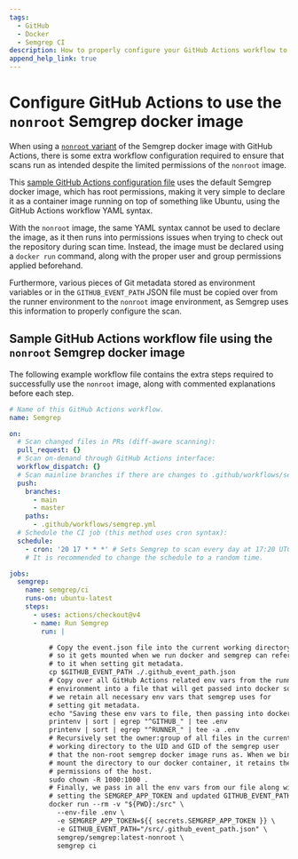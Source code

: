 ```yaml
---
tags:
  - GitHub
  - Docker
  - Semgrep CI
description: How to properly configure your GitHub Actions workflow to use the `nonroot` Semgrep docker image
append_help_link: true
---
```


# Configure GitHub Actions to use the `nonroot` Semgrep docker image

When using a [`nonroot` variant](https://hub.docker.com/r/semgrep/semgrep/tags?page=&page_size=&ordering=&name=nonroot) of the Semgrep docker image with GitHub Actions, there is some extra workflow configuration required to ensure that scans run as intended despite the limited permissions of the `nonroot` image.

This [sample GitHub Actions configuration file](/docs/semgrep-ci/sample-ci-configs#sample-github-actions-configuration-file) uses the default Semgrep docker image, which has root permissions, making it very simple to declare it as a container image running on top of something like Ubuntu, using the GitHub Actions workflow YAML syntax.

With the `nonroot` image, the same YAML syntax cannot be used to declare the image, as it then runs into permissions issues when trying to check out the repository during scan time. Instead, the image must be declared using a `docker run` command, along with the proper user and group permissions applied beforehand.

Furthermore, various pieces of Git metadata stored as environment variables or in the `GITHUB_EVENT_PATH` JSON file must be copied over from the runner environment to the `nonroot` image environment, as Semgrep uses this information to properly configure the scan.

## Sample GitHub Actions workflow file using the `nonroot` Semgrep docker image

The following example workflow file contains the extra steps required to successfully use the `nonroot` image, along with commented explanations before each step.

```yaml
# Name of this GitHub Actions workflow.
name: Semgrep

on:
  # Scan changed files in PRs (diff-aware scanning):
  pull_request: {}
  # Scan on-demand through GitHub Actions interface:
  workflow_dispatch: {}
  # Scan mainline branches if there are changes to .github/workflows/semgrep.yml:
  push:
    branches:
      - main
      - master
    paths:
      - .github/workflows/semgrep.yml
  # Schedule the CI job (this method uses cron syntax):
  schedule:
    - cron: '20 17 * * *' # Sets Semgrep to scan every day at 17:20 UTC.
    # It is recommended to change the schedule to a random time.

jobs:
  semgrep:
    name: semgrep/ci
    runs-on: ubuntu-latest
    steps:
      - uses: actions/checkout@v4
      - name: Run Semgrep
        run: |

          # Copy the event.json file into the current working directory 
          # so it gets mounted when we run docker and semgrep can refer 
          # to it when setting git metadata.
          cp $GITHUB_EVENT_PATH ./.github_event_path.json
          # Copy over all GitHub Actions related env vars from the runner
          # environment into a file that will get passed into docker so 
          # we retain all necessary env vars that semgrep uses for 
          # setting git metadata.
          echo "Saving these env vars to file, then passing into docker container."
          printenv | sort | egrep "^GITHUB_" | tee .env
          printenv | sort | egrep "^RUNNER_" | tee -a .env
          # Recursively set the owner:group of all files in the current
          # working directory to the UID and GID of the semgrep user
          # that the non-root semgrep docker image runs as. When we bind
          # mount the directory to our docker container, it retains the
          # permissions of the host.
          sudo chown -R 1000:1000 .
          # Finally, we pass in all the env vars from our file along with
          # setting the SEMGREP_APP_TOKEN and updated GITHUB_EVENT_PATH.
          docker run --rm -v "${PWD}:/src" \
            --env-file .env \
            -e SEMGREP_APP_TOKEN=${{ secrets.SEMGREP_APP_TOKEN }} \
            -e GITHUB_EVENT_PATH="/src/.github_event_path.json" \
            semgrep/semgrep:latest-nonroot \
            semgrep ci
```